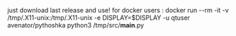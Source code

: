 just download last release and use!
for docker users : docker run --rm -it -v /tmp/.X11-unix:/tmp/.X11-unix -e DISPLAY=$DISPLAY -u qtuser avenator/pythoshka python3 /tmp/src/__main__.py
